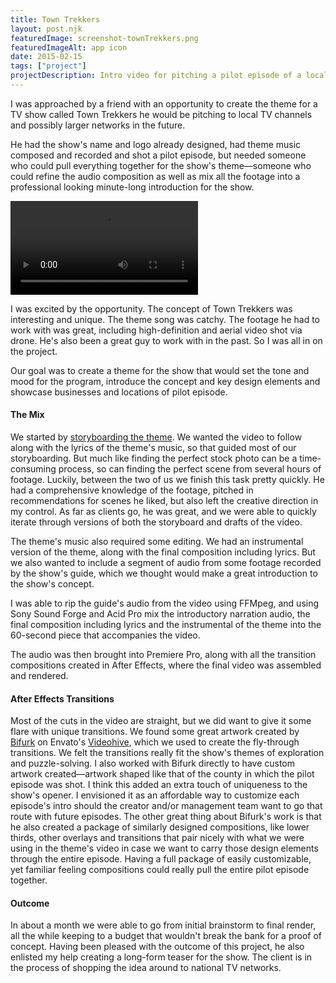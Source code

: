 ```yaml
---
title: Town Trekkers
layout: post.njk
featuredImage: screenshot-townTrekkers.png
featuredImageAlt: app icon
date: 2015-02-15
tags: ["project"]
projectDescription: Intro video for pitching a pilot episode of a local TV show.
---
```


I was approached by a friend with an opportunity to create the theme for a TV show called Town Trekkers he would be
pitching to local TV channels and possibly larger networks in the future.

He had the show's name and logo already designed, had theme music composed and recorded and shot a pilot episode, but
needed someone who could pull everything together for the show's theme&mdash;someone who could refine the audio
composition as well as mix all the footage into a professional looking minute-long introduction for the show.

<video class="d-flex w-75 my-4 mx-auto shadow border" controls>
    <source src="/resources/video/townTrekkersIntro.mp4" type="video/mp4">
</video>

I was excited by the opportunity. The concept of Town Trekkers was interesting and unique. The theme song was catchy.
The footage he had to work with was great, including high-definition and aerial video shot via drone. He's also been a
great guy to work with in the past. So I was all in on the project.

Our goal was to create a theme for the show that would set the tone and mood for the program, introduce the concept and
key design elements and showcase businesses and locations of pilot episode.

<h4 class="mt-5 mb-3">The Mix</h4>

We started
by <a href="/resources/documents/townTrekkers-storyBoard.pdf" title="View the storyboard">
storyboarding the theme</a>. We wanted the video to follow along with the lyrics of the theme's music, so that guided
most of our storyboarding. But much like finding the perfect stock photo can be a time-consuming process, so can finding
the perfect scene from several hours of footage. Luckily, between the two of us we finish this task pretty quickly. He
had a comprehensive knowledge of the footage, pitched in recommendations for scenes he liked, but also left the creative
direction in my control. As far as clients go, he was great, and we were able to quickly iterate through versions of
both the storyboard and drafts of the video.

The theme's music also required some editing. We had an instrumental version of the theme, along with the final
composition including lyrics. But we also wanted to include a segment of audio from some footage recorded by the show's
guide, which we thought would make a great introduction to the show's concept.

I was able to rip the guide's audio from the video using FFMpeg, and using Sony Sound Forge and Acid Pro mix the
introductory narration audio, the final composition including lyrics and the instrumental of the theme into the
60-second piece that accompanies the video.

The audio was then brought into Premiere Pro, along with all the transition compositions created in After Effects,
where the final video was assembled and rendered.

<h4 class="mt-5 mb-3">After Effects Transitions</h4>

Most of the cuts in the video are straight, but we did want to give it some flare with unique transitions. We found some
great artwork created by <a href="http://videohive.net/user/Bifurk" target="_blank">Bifurk</a> on
Envato's <a href="http://videohive.net/" target="_blank">Videohive</a>, which we used to create the fly-through
transitions. We felt the transitions really fit the show's themes of exploration and puzzle-solving. I also worked with
Bifurk directly to have custom artwork created&mdash;artwork shaped like that of the county in which the pilot episode
was shot. I think this added an extra touch of uniqueness to the show's opener. I envisioned it as an affordable way to
customize each episode's intro should the creator and/or management team want to go that route with future episodes. The
other great thing about Bifurk's work is that he also created a package of similarly designed compositions, like lower
thirds, other overlays and transitions that pair nicely with what we were using in the theme's video in case we want to
carry those design elements through the entire episode. Having a full package of easily customizable, yet familiar
feeling compositions could really pull the entire pilot episode together.

<h4 class="mt-5 mb-3">Outcome</h4>

In about a month we were able to go from initial brainstorm to final render, all the while keeping to a budget that
wouldn't break the bank for a proof of concept. Having been pleased with the outcome of this project, he also enlisted
my help creating a long-form teaser for the show. The client is in the process of shopping the idea around to national
TV networks.